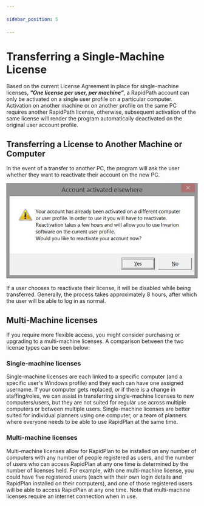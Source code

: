 ```yaml
---

sidebar_position: 5

---
```

# Transferring a Single-Machine License

Based on the current License Agreement in place for single-machine licenses, ***"One license per user, per machine"***, a RapidPath account can only be activated on a single user profile on a particular computer. Activation on another machine or on another profile on the same PC requires another RapidPath license, otherwise, subsequent activation of the same license will render the program automatically deactivated on the original user account profile.

## Transferring a License to Another Machine or Computer

In the event of a transfer to another PC, the program will ask the user whether they want to reactivate their account on the new PC.

![account activated elsewhere](./assets/Account_Activated_Elsewhere.png)

If a user chooses to reactivate their license, it will be disabled while being transferred. Generally, the process takes approximately 8 hours, after which the user will be able to log in as normal.

## Multi-Machine licenses

If you require more flexible access, you might consider purchasing or upgrading to a multi-machine licenses. A comparison between the two license types can be seen below:

### Single-machine licenses

Single-machine licenses are each linked to a specific computer (and a specific user's Windows profile) and they each can have one assigned username.  If your computer gets replaced, or if there is a change in staffing/roles, we can assist in transferring single-machine licenses to new computers/users, but they are not suited for regular use across multiple computers or between multiple users.  Single-machine licenses are better suited for individual planners using one computer, or a team of planners where everyone needs to be able to use RapidPlan at the same time.

### Multi-machine licenses

Multi-machine licenses allow for RapidPlan to be installed on any number of computers with any number of people registered as users, and the number of users who can access RapidPlan at any one time is determined by the number of licenses held.  For example, with one multi-machine license, you could have five registered users (each with their own login details and RapidPlan installed on their computers), and one of those registered users will be able to access RapidPlan at any one time. Note that multi-machine licenses require an internet connection when in use.
